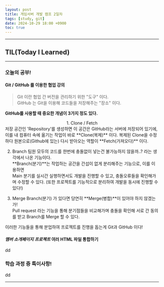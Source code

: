 ```yaml
---
layout: post
title: 게임서버 개발 캠프 2일차
tags: [study, git]
date: 2024-10-29 18:00 +0900
toc: true
---
```


---

## TIL(Today I Learned)

---

### 오늘의 공부!

#### Git / GitHub 를 이용한 협업 강의

> Git 이란 협업 간 버전을 관리하기 위한 "도구" 이다.  
> GitHub 는 Git을 이용해 코드들을 저장해주는 "장소" 이다.  

**GitHub를 사용할 때 중요한 개념이 3가지 정도 있다.**

<center>1. Clone / Fetch</center>
    저장 공간인 'Repository'를 생성하면 이 공간은 GitHub라는 서버에 저장되어 있기에,  
    이를 내 컴퓨터 속에 옮기는 작업이 바로 **Clone(복제)** 이다. 복제된 Clone을 수정하다  
    원본으로(Github에 있는) 다시 받아오는 역할이 **Fetch(가져오다)** 이다.

2. Branch
    팀원 모두의 코드를 한번에 충돌없이 넣는건 불가능하지 않을까..? 라는 생각에서 나온 기능이다.  
    **Branch(분기)**는 작업하는 공간을 간섭이 없게 분리해주는 기능으로, 이를 이용하면  
    Main 분기를 실시간 실행하면서도 개발을 진행할 수 있고, 충돌오류들을 확인해가며 수정할 수 있다.
    (또한 프로젝트를 기능적으로 분리하여 개발을 동시에 진행할 수 있다!)

3. Merge
    Branch(분기) 가 있다면 당연히 **Merge(병합)**이 있어야 하지 않겠는가!  
    Pull request 라는 기능을 통해 분기점들을 비교해가며 충돌을 확인해 서로 간 동의를 받고
    Branch를 Merge 할 수 있다.  
  
이러한 기능들을 통해 분업하여 프로젝트를 진행을 돕는게 Git과 GitHub 이다!

#### *멤버 소개페이지 프로젝트* 여러 HTML 파일 통합하기

dd

### 학습 과정 중 특이사항!

dd

---
